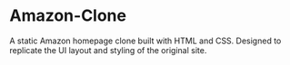 # Amazon-Clone
A static Amazon homepage clone built with HTML and CSS. Designed to replicate the UI layout and styling of the original site.
